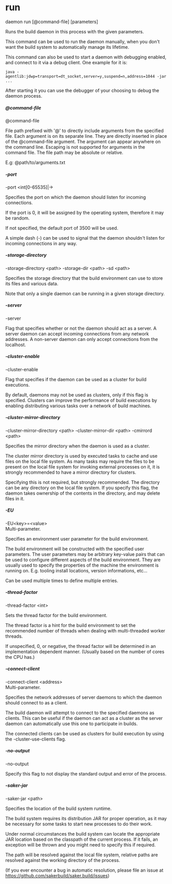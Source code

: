 # run

<div class="doc-cmdref-cmd-usage">

daemon run [@command-file] [parameters]

</div>

<div class="doc-cmdref-cmd-doc">

Runs the build daemon in this process with the given parameters.

This command can be used to run the daemon manually, when you don't want the
build system to automatically manage its lifetime.

This command can also be used to start a daemon with debugging enabled, and
connect to it via a debug client. One example for it is:

    java -agentlib:jdwp=transport=dt_socket,server=y,suspend=n,address=1044 -jar ...

After starting it you can use the debugger of your choosing to debug the daemon process.

</div>

##### @command-file

<div class="doc-cmdref-param-aliases">@command-file
</div>

<div class="doc-cmdref-param-flags">
</div>

<div class="doc-cmdref-param-doc">

File path prefixed with '@' to directly include arguments from the 
specified file. Each argument is on its separate line. They are
directly inserted in place of the @command-file argument. 
The argument can appear anywhere on the command line. Escaping
is not supported for arguments in the command file. 
The file path may be absolute or relative.

E.g: @path/to/arguments.txt

</div>


##### -port

<div class="doc-cmdref-param-aliases">-port &lt;int[0-65535]|-&gt;
</div>

<div class="doc-cmdref-param-flags">
</div>

<div class="doc-cmdref-param-doc">

Specifies the port on which the daemon should listen for incoming connections.

If the port is 0, it will be assigned by the operating system, therefore 
it may be random.

If not specified, the default port of 3500 will be used.

A simple dash (-) can be used to signal that the daemon shouldn't listen
for incoming connections in any way.

</div>


##### -storage-directory

<div class="doc-cmdref-param-aliases">-storage-directory &lt;path&gt;
-storage-dir &lt;path&gt;
-sd &lt;path&gt;
</div>

<div class="doc-cmdref-param-flags">
</div>

<div class="doc-cmdref-param-doc">

Specifies the storage directory that the build environment can use
to store its files and various data.

Note that only a single daemon can be running in a given storage directory.

</div>


##### -server

<div class="doc-cmdref-param-aliases">-server
</div>

<div class="doc-cmdref-param-flags">
</div>

<div class="doc-cmdref-param-doc">

Flag that specifies whether or not the daemon should act as a server.
A server daemon can accept incoming connections from any network addresses.
A non-server daemon can only accept connections from the localhost.

</div>


##### -cluster-enable

<div class="doc-cmdref-param-aliases">-cluster-enable
</div>

<div class="doc-cmdref-param-flags">
</div>

<div class="doc-cmdref-param-doc">

Flag that specifies if the daemon can be used as a cluster for build executions.

By default, daemons may not be used as clusters, only if this flag is specified.
Clusters can improve the performance of build executions by enabling distributing
various tasks over a network of build machines.

</div>


##### -cluster-mirror-directory

<div class="doc-cmdref-param-aliases">-cluster-mirror-directory &lt;path&gt;
-cluster-mirror-dir &lt;path&gt;
-cmirrord &lt;path&gt;
</div>

<div class="doc-cmdref-param-flags">
</div>

<div class="doc-cmdref-param-doc">

Specifies the mirror directory when the daemon is used as a cluster.

The cluster mirror directory is used by executed tasks to cache and use files
on the local file system. As many tasks may require the files to be present
on the local file system for invoking external processes on it, it is strongly
recommended to have a mirror directory for clusters.

Specifying this is not required, but strongly recommended. The directory can
be any directory on the local file system. If you specify this flag, the
daemon takes ownership of the contents in the directory, and may delete files in it.

</div>


##### -EU

<div class="doc-cmdref-param-aliases">-EU&lt;key&gt;=&lt;value&gt;
</div>

<div class="doc-cmdref-param-flags">
Multi-parameter. 
</div>

<div class="doc-cmdref-param-doc">

Specifies an environment user parameter for the build environment.

The build environment will be constructed with the specified user parameters.
The user parameters may be arbitrary key-value pairs that can be used to
configure different aspects of the build environment. They are usually used
to specify the properties of the machine the environment is running on.
E.g. tooling install locations, version informations, etc...

Can be used multiple times to define multiple entries.

</div>


##### -thread-factor

<div class="doc-cmdref-param-aliases">-thread-factor &lt;int&gt;
</div>

<div class="doc-cmdref-param-flags">
</div>

<div class="doc-cmdref-param-doc">

Sets the thread factor for the build environment.

The thread factor is a hint for the build environment to set the recommended
number of threads when dealing with multi-threaded worker threads.

If unspecified, 0, or negative, the thread factor will be determined in an
implementation dependent manner. (Usually based on the number of cores the CPU has.)

</div>


##### -connect-client

<div class="doc-cmdref-param-aliases">-connect-client &lt;address&gt;
</div>

<div class="doc-cmdref-param-flags">
Multi-parameter. 
</div>

<div class="doc-cmdref-param-doc">

Specifies the network addresses of server daemons to which 
the daemon should connect to as a client.

The build daemon will attempt to connect to the specified daemons as clients. 
This can be useful if the daemon can act as a cluster as the server daemon can 
automatically use this one to participate in builds.

The connected clients can be used as clusters for build execution by using the 
-cluster-use-clients flag.

</div>


##### -no-output

<div class="doc-cmdref-param-aliases">-no-output
</div>

<div class="doc-cmdref-param-flags">
</div>

<div class="doc-cmdref-param-doc">

Specify this flag to not display the standard output and error of the process.

</div>


##### -saker-jar

<div class="doc-cmdref-param-aliases">-saker-jar &lt;path&gt;
</div>

<div class="doc-cmdref-param-flags">
</div>

<div class="doc-cmdref-param-doc">

Specifies the location of the build system runtime.

The build system requires its distribution JAR for proper operation,
as it may be necessary for some tasks to start new processes 
to do their work.

Under normal circumstances the build system can locate the appropriate
JAR location based on the classpath of the current process. If it fails,
an exception will be thrown and you might need to specify this if required.

The path will be resolved against the local file system, relative paths
are resolved against the working directory of the process.

(If you ever encounter a bug in automatic resolution, please file
an issue at https://github.com/sakerbuild/saker.build/issues)

</div>

